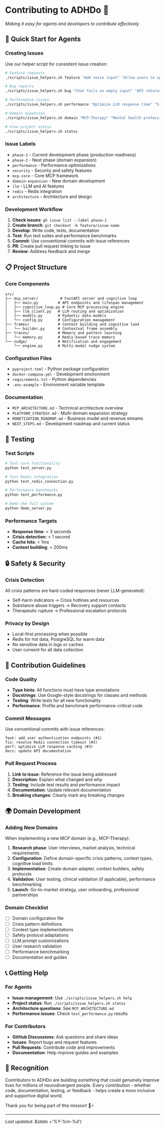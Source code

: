 # Contributing to ADHDo 🤝

*Making it easy for agents and developers to contribute effectively*

## 🚀 **Quick Start for Agents**

### **Creating Issues**
Use our helper script for consistent issue creation:

```bash
# Feature requests
./scripts/issue_helpers.sh feature "Add voice input" "Allow users to speak their requests"

# Bug reports  
./scripts/issue_helpers.sh bug "Chat fails on empty input" "API returns 500 error" "1. Send empty message 2. See error"

# Performance issues
./scripts/issue_helpers.sh performance "Optimize LLM response time" "5-6 seconds" "< 2 seconds"

# Domain expansion
./scripts/issue_helpers.sh domain "MCP-Therapy" "Mental health professionals"

# View project status
./scripts/issue_helpers.sh status
```

### **Issue Labels**
- `phase-1` - Current development phase (production readiness)
- `phase-2` - Next phase (domain expansion)
- `performance` - Performance optimizations
- `security` - Security and safety features
- `mcp-core` - Core MCP framework
- `domain-expansion` - New domain development
- `llm` - LLM and AI features
- `redis` - Redis integration
- `architecture` - Architecture and design

### **Development Workflow**
1. **Check issues**: `gh issue list --label phase-1`
2. **Create branch**: `git checkout -b feature/issue-name`
3. **Develop**: Write code, tests, documentation
4. **Test**: Run test suites and performance benchmarks
5. **Commit**: Use conventional commits with issue references
6. **PR**: Create pull request linking to issue
7. **Review**: Address feedback and merge

## 📋 **Project Structure**

### **Core Components**
```
src/
├── mcp_server/          # FastAPI server and cognitive loop
│   ├── main.py         # API endpoints and lifespan management
│   ├── cognitive_loop.py # Core MCP processing engine
│   ├── llm_client.py   # LLM routing and optimization
│   ├── models.py       # Pydantic data models
│   └── config.py       # Configuration management
├── frames/             # Context building and cognitive load
│   └── builder.py      # Contextual frame assembly
├── traces/             # Memory and pattern learning
│   └── memory.py       # Redis-based trace memory
└── nudge/              # Notification and engagement
    └── engine.py       # Multi-modal nudge system
```

### **Configuration Files**
- `pyproject.toml` - Python package configuration
- `docker-compose.yml` - Development environment
- `requirements.txt` - Python dependencies
- `.env.example` - Environment variable template

### **Documentation**
- `MCP_ARCHITECTURE.md` - Technical architecture overview
- `PLATFORM_STRATEGY.md` - Multi-domain expansion strategy
- `MONETIZATION_ROADMAP.md` - Business model and revenue streams
- `NEXT_STEPS.md` - Development roadmap and current status

## 🧪 **Testing**

### **Test Scripts**
```bash
# Test core functionality
python test_server.py

# Test Redis integration
python test_redis_connection.py

# Performance benchmarks
python test_performance.py

# Demo the full system
python demo_server.py
```

### **Performance Targets**
- **Response time**: < 3 seconds
- **Crisis detection**: < 1 second
- **Cache hits**: < 1ms
- **Context building**: < 200ms

## 🔒 **Safety & Security**

### **Crisis Detection**
All crisis patterns are hard-coded responses (never LLM-generated):
- Self-harm indicators → Crisis hotlines and resources
- Substance abuse triggers → Recovery support contacts
- Therapeutic rupture → Professional escalation protocols

### **Privacy by Design**
- Local-first processing when possible
- Redis for hot data, PostgreSQL for warm data
- No sensitive data in logs or caches
- User consent for all data collection

## 🎯 **Contribution Guidelines**

### **Code Quality**
- **Type hints**: All functions must have type annotations
- **Docstrings**: Use Google-style docstrings for classes and methods
- **Testing**: Write tests for all new functionality
- **Performance**: Profile and benchmark performance-critical code

### **Commit Messages**
Use conventional commits with issue references:
```
feat: add user authentication endpoints (#1)
fix: resolve Redis connection timeout (#3)  
perf: optimize LLM response caching (#3)
docs: update API documentation
```

### **Pull Request Process**
1. **Link to issue**: Reference the issue being addressed
2. **Description**: Explain what changed and why
3. **Testing**: Include test results and performance impact
4. **Documentation**: Update relevant documentation
5. **Breaking changes**: Clearly mark any breaking changes

## 🌍 **Domain Development**

### **Adding New Domains**
When implementing a new MCP domain (e.g., MCP-Therapy):

1. **Research phase**: User interviews, market analysis, technical requirements
2. **Configuration**: Define domain-specific crisis patterns, context types, cognitive load limits
3. **Implementation**: Create domain adapter, context builders, safety protocols
4. **Validation**: User testing, clinical validation (if applicable), performance benchmarking
5. **Launch**: Go-to-market strategy, user onboarding, professional partnerships

### **Domain Checklist**
- [ ] Domain configuration file
- [ ] Crisis pattern definitions
- [ ] Context type implementations
- [ ] Safety protocol adaptations
- [ ] LLM prompt customizations
- [ ] User research validation
- [ ] Performance benchmarking
- [ ] Documentation and guides

## 📞 **Getting Help**

### **For Agents**
- **Issue management**: Use `./scripts/issue_helpers.sh help`
- **Project status**: Run `./scripts/issue_helpers.sh status`
- **Architecture questions**: See `MCP_ARCHITECTURE.md`
- **Performance issues**: Check `test_performance.py` results

### **For Contributors**
- **GitHub Discussions**: Ask questions and share ideas
- **Issues**: Report bugs and request features
- **Pull Requests**: Contribute code and improvements
- **Documentation**: Help improve guides and examples

## 🎉 **Recognition**

Contributors to ADHDo are building something that could genuinely improve lives for millions of neurodivergent people. Every contribution - whether code, documentation, testing, or feedback - helps create a more inclusive and supportive digital world.

Thank you for being part of this mission! 🧠⚡

---

*Last updated: $(date +'%Y-%m-%d')*
